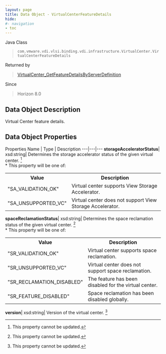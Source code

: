 ```yaml
---
layout: page
title: Data Object - VirtualCenterFeatureDetails
hide:
#- navigation
- toc
---
```






Java Class
> `com.vmware.vdi.vlsi.binding.vdi.infrastructure.VirtualCenter.VirtualCenterFeatureDetails`

Returned by
> [VirtualCenter_GetFeatureDetailsByServerDefinition](vdi.infrastructure.VirtualCenter.md#getFeatureDetailsByServerDefinition)

Since
> Horizon 8.0


## Data Object Description

Virtual Center feature details.

## Data Object Properties
Properties
Name |  Type |  Description
---|---|---
**storageAcceleratorStatus**|  xsd:string|  Determines the storage accelerator status of the given virtual center. [^2] <br>* This property will be one of:<br><table><tr><th>Value</th><th>Description</th></tr><tr><td>"SA_VALIDATION_OK"</td><td>Virtual center supports View Storage Accelerator.</td></tr><tr><td>"SA_UNSUPPORTED_VC"</td><td>Virtual center does not support View Storage Accelerator.</td></tr></table>
**spaceReclamationStatus**|  xsd:string|  Determines the space reclamation status of the given virtual center. [^2] <br>* This property will be one of:<br><table><tr><th>Value</th><th>Description</th></tr><tr><td>"SR_VALIDATION_OK"</td><td>Virtual center supports space reclamation.</td></tr><tr><td>"SR_UNSUPPORTED_VC"</td><td>Virtual center does not support space reclamation.</td></tr><tr><td>"SR_RECLAMATION_DISABLED"</td><td>The feature has been disabled for the virtual center.</td></tr><tr><td>"SR_FEATURE_DISABLED"</td><td>Space reclamation has been disabled globally.</td></tr></table>
**version**|  xsd:string|  Version of the virtual center. [^2]
 


 


[^2]: This property cannot be updated.